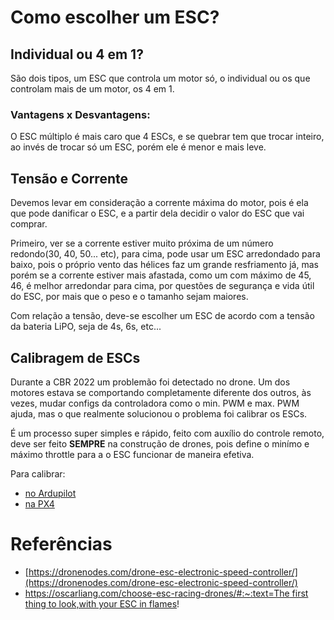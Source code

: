 # Como escolher um ESC?

## Individual ou 4 em 1?

São dois tipos, um ESC que controla um motor só, o individual ou os que controlam mais de um motor, os 4 em 1.

### Vantagens x Desvantagens:

O ESC múltiplo é mais caro que 4 ESCs, e se quebrar tem que trocar inteiro, ao invés de trocar só um ESC, porém ele é menor e mais leve.

## Tensão e Corrente

Devemos levar em consideração a corrente máxima do motor, pois é ela que pode danificar o ESC, e a partir dela decidir o valor do ESC que vai comprar.

Primeiro, ver se a corrente estiver muito próxima de um número redondo(30, 40, 50... etc), para cima, pode usar um ESC arredondado para baixo, pois o próprio vento das hélices faz um grande resfriamento já, mas porém se a corrente estiver mais afastada, como um com máximo de 45, 46, é melhor arredondar para cima, por questões de segurança e vida útil do ESC, por mais que o peso e o tamanho sejam maiores.

Com relação a tensão, deve-se escolher um ESC de acordo com a tensão da bateria LiPO, seja de 4s, 6s, etc...

## Calibragem de ESCs

Durante a CBR 2022 um problemão foi detectado no drone. Um dos motores estava se comportando completamente diferente dos outros, às vezes, mudar configs da controladora como o min. PWM e max. PWM ajuda, mas o que realmente solucionou o problema foi calibrar os ESCs.

É um processo super simples e rápido, feito com auxílio do controle remoto, deve ser feito **SEMPRE** na construção de drones, pois define o minímo e máximo throttle para a o ESC funcionar de maneira efetiva.

Para calibrar:

- [no Ardupilot](https://ardupilot.org/copter/docs/esc-calibration.html)
- [na PX4](https://docs.px4.io/main/en/advanced_config/esc_calibration.html)

# Referências

- [https://dronenodes.com/drone-esc-electronic-speed-controller/](https://dronenodes.com/drone-esc-electronic-speed-controller/)
- [https://oscarliang.com/choose-esc-racing-drones/#:~:text=The first thing to look,with your ESC in flames](https://oscarliang.com/choose-esc-racing-drones/#:~:text=The%20first%20thing%20to%20look,with%20your%20ESC%20in%20flames)!
